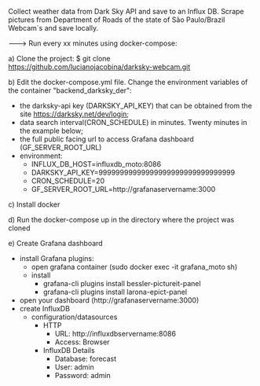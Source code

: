 Collect weather data from Dark Sky API and save to an Influx DB. Scrape pictures from Department of Roads of the state of São Paulo/Brazil Webcam`s and save locally.

---> Run every xx minutes using docker-compose:
 
a) Clone the project:
$ git clone https://github.com/lucianojacobina/darksky-webcam.git

b) Edit the docker-compose.yml file. Change the environment variables of the container "backend_darksky_der":
- the darksky-api key (DARKSKY_API_KEY) that can be obtained from the site https://darksky.net/dev/login;
- data search interval(CRON_SCHEDULE) in minutes. Twenty minutes in the example below;
- the full public facing url to access Grafana dashboard (GF_SERVER_ROOT_URL)
- environment:    
  - INFLUX_DB_HOST=influxdb_moto:8086
  - DARKSKY_API_KEY=99999999999999999999999999999999 
  - CRON_SCHEDULE=20
  - GF_SERVER_ROOT_URL=http://grafanaservername:3000

c) Install docker

d) Run the docker-compose up in the directory where the project was cloned

e) Create Grafana dashboard 
- install Grafana plugins:
  - open grafana container (sudo docker exec -it grafana_moto sh)
  - install
     - grafana-cli plugins install bessler-pictureit-panel
     - grafana-cli plugins install larona-epict-panel
- open your dashboard (http://grafanaservername:3000)
- create InfluxDB
  - configuration/datasources
     - HTTP
         - URL: http://influxdbservername:8086
         - Access: Browser
     - InfluxDB Details
         - Database: forecast
         - User: admin
         - Password: admin
